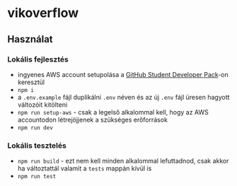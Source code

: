 # vikoverflow

## Használat

### Lokális fejlesztés

- ingyenes AWS account setupolása a [GitHub Student Developer Pack](https://education.github.com/pack)-on keresztül
- `npm i`
- a `.env.example` fájl duplikálni `.env` néven és az új `.env` fájl üresen hagyott változóit kitölteni
- `npm run setup-aws` - csak a legelső alkalommal kell, hogy az AWS accountodon létrejöjjenek a szükséges erőforrások
- `npm run dev`

### Lokális tesztelés

- `npm run build` - ezt nem kell minden alkalommal lefuttadnod, csak akkor ha változtattál valamit a `tests` mappán kívül is
- `npm run test`
